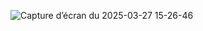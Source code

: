 ![Capture d’écran du 2025-03-27 15-26-46](https://github.com/user-attachments/assets/d4838d6a-65b8-4400-80b8-0a44f3082549)

